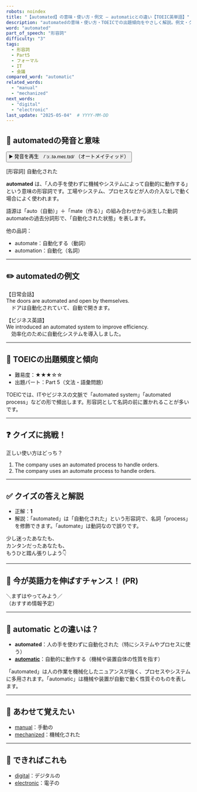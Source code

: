 ```yaml
---
robots: noindex
title: "【automated】の意味・使い方・例文 ― automaticとの違い【TOEIC英単語】"
description: "automatedの意味・使い方・TOEICでの出題傾向をやさしく解説。例文・クイズ付きでautomaticとの違いもわかりやすく学べます。"
word: "automated"
part_of_speech: "形容詞"
difficulty: "3"
tags:
  - 形容詞
  - Part5
  - フォーマル
  - IT
  - 会議
compared_word: "automatic"
related_words:
  - "manual"
  - "mechanized"
next_words:
  - "digital"
  - "electronic"
last_update: "2025-05-04"  # YYYY-MM-DD
---
```


## 🔰 automatedの発音と意味

<button class="play-audio" onclick="playTTS('automated')">
  <span class="play-audio-main">
    ▶️ 発音を再生　/ˈɔː.tə.meɪ.tɪd/
  </span>
  <span class="play-audio-sub">
    （オートメイティッド）
  </span>
</button>

[形容詞] 自動化された

**automated** は、「人の手を使わずに機械やシステムによって自動的に動作する」という意味の形容詞です。工場やシステム、プロセスなどが人の介入なしで動く場合によく使われます。

語源は「auto（自動）」＋「mate（作る）」の組み合わせから派生した動詞automateの過去分詞形で、「自動化された状態」を表します。

他の品詞：  
- automate：自動化する（動詞）
- automation：自動化（名詞）

---

## ✏️ automatedの例文

【日常会話】  
The doors are automated and open by themselves.  
　ドアは自動化されていて、自動で開きます。

【ビジネス英語】  
We introduced an automated system to improve efficiency.  
　効率化のために自動化システムを導入しました。

---

## 🎯 TOEICの出題頻度と傾向

- 難易度：★★★☆☆
- 出題パート：Part 5（文法・語彙問題）

TOEICでは、ITやビジネスの文脈で「automated system」「automated process」などの形で頻出します。形容詞として名詞の前に置かれることが多いです。

---

## ❓ クイズに挑戦！

正しい使い方はどっち？

1. The company uses an automated process to handle orders.  
2. The company uses an automate process to handle orders.

---

## ✅ クイズの答えと解説

- 正解：**1**
- 解説：「automated」は「自動化された」という形容詞で、名詞「process」を修飾できます。「automate」は動詞なので誤りです。

少し迷ったあなたも、  
カンタンだったあなたも、  
もうひと踏ん張りしよう👇️

---

## 🚀 今が英語力を伸ばすチャンス！ (PR)

<div class="info-center">
＼まずはやってみよう／<br>  
（おすすめ情報予定）
</div>

---

## 🤔  automatic との違いは？

- **automated**：人の手を使わずに自動化された（特にシステムやプロセスに使う）
- **[automatic](/word/automatic/)**：自動的に動作する（機械や装置自体の性質を指す）

「automated」は人の作業を機械化したニュアンスが強く、プロセスやシステムに多用されます。「automatic」は機械や装置が自動で動く性質そのものを表します。

---

## 🧩 あわせて覚えたい

- [manual](/word/manual/)：手動の
- [mechanized](/word/mechanized/)：機械化された

---

## 📖 できればこれも

- [digital](/word/digital/)：デジタルの
- [electronic](/word/electronic/)：電子の

<!-- cvid: aid04_bid08 -->
